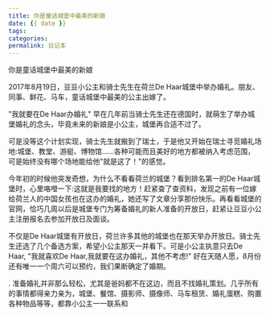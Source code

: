 ```yaml
---
title: 你是童话城堡中最美的新娘
date: {{ date }}
tags:
categories: 
permalink: 日记本
---
```


你是童话城堡中最美的新娘


2017年8月19日，豆豆小公主和骑士先生在荷兰De Haar城堡中举办婚礼。朋友、同事、鲜花、马车，童话城堡中最美的公主出嫁了。

"我就要在De Haar办婚礼"
早在几年前当骑士先生还在德国时，就萌生了举办城堡婚礼的念头，毕竟未来的新娘是小公主，城堡再合适不过了。

可是没等这个计划实现，骑士先生就搬到了瑞士，于是他又开始在瑞士寻觅婚礼场地:城堡、教堂、游艇、博物馆......各种可能而且美好的地方都被纳入考虑范围，可是始终没有哪个场地能给他"就是这了！"的感觉。

今年初的时候他突发奇想，为什么不看看荷兰的城堡？看到排名第一的De Haar城堡时，心里咯噔一下:这就是我要找的地方！赶紧查了查资料，发现之前有一位嫁给荷兰人的中国女孩也在这办的婚礼，她还写了文章分享那份快乐。再看看城堡的官网，恰巧几周以后是城堡专门为筹备婚礼的新人准备的开放日，赶紧让豆豆小公主注册报名去参加开放日及面谈。

不仅是De Haar城堡有开放日，荷兰许多其他的城堡也在那天举办开放日。骑士先生还选了几个备选方案，希望小公主那天一并看下。可是小公主执意只去De Haar, "我就喜欢De Haar,我就要在这办婚礼，其他不考虑!" 好在天随人愿，8月份还有唯一一个周六可以预约，我们果断确定了婚期。

.
准备婚礼并非那么轻松，尤其是爸妈都不在这边，而且不找婚礼策划。几乎所有的事情都得亲力亲为，城堡、餐馆、摄影师、摄像师、马车租赁、婚礼蛋糕、购置各种物品等等，都靠小公主一一联系和


